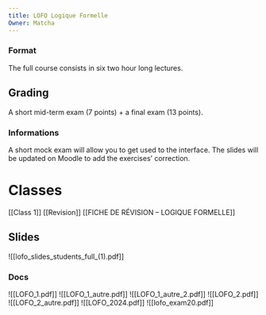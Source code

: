 ```yaml
---
title: LOFO Logique Formelle
Owner: Matcha
---
```

### Format
The full course consists in six two hour long lectures.
## Grading
A short mid-term exam (7 points) + a final exam (13 points).
### Informations
A short mock exam will allow you to get used to the interface.
The slides will be updated on Moodle to add the exercises’ correction.
  
# Classes
[[Class 1]]
[[Revision]]
[[FICHE DE RÉVISION – LOGIQUE FORMELLE]]
## Slides
![[lofo_slides_students_full_(1).pdf]]
  
### Docs
![[LOFO_1.pdf]]
![[LOFO_1_autre.pdf]]
![[LOFO_1_autre_2.pdf]]
![[LOFO_2.pdf]]
![[LOFO_2_autre.pdf]]
![[LOFO_2024.pdf]]
![[lofo_exam20.pdf]]